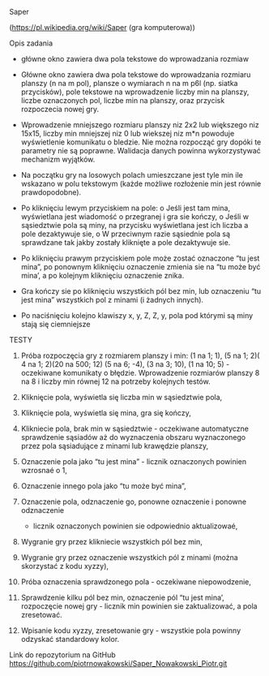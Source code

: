 Saper

(https://pl.wikipedia.org/wiki/Saper (gra komputerowa))

Opis zadania
- główne okno zawiera dwa pola tekstowe do wprowadzania rozmiaw

- Główne okno zawiera dwa pola tekstowe do wprowadzania rozmiaru planszy (n na m
    pol), plansze o wymiarach n na m p6l (np. siatka przycisków), pole tekstowe na
    wprowadzenie liczby min na planszy, liczbe oznaczonych pol, liczbe min na planszy,
    oraz przycisk rozpoczecia nowej gry.
- Wprowadzenie mniejszego rozmiaru planszy niz 2x2 lub większego niz 15x15, liczby
    min mniejszej niz 0 lub wiekszej niz m*n powoduje wyświetlenie komunikatu o
    bledzie. Nie można rozpocząć gry dopóki te parametry nie są poprawne. Walidacja
    danych powinna wykorzystywać mechanizm wyjątków.
- Na początku gry na losowych polach umieszczane jest tyle min ile wskazano w polu
    tekstowym (każde możliwe rozłożenie min jest równie prawdopodobne).
- Po kliknięciu lewym przyciskiem na pole:
    o Jeśli jest tam mina, wyświetlana jest wiadomość o przegranej i gra sie kończy,
    o Jeśli w sąsiedztwie pola są miny, na przycisku wyświetlana jest ich liczba a pole dezaktywuje sie,
    o W przeciwnym razie sąsiednie pola są sprawdzane tak jakby zostały kliknięte a pole dezaktywuje sie.
- Po kliknięciu prawym przyciskiem pole może zostać oznaczone “tu jest mina”, po ponownym kliknięciu oznaczenie
    zmienia sie na “tu może być mina’, a po kolejnym kliknięciu oznaczenie znika.
- Gra kończy sie po kliknięciu wszystkich pól bez min, lub oznaczeniu “tu jest mina”
    wszystkich pol z minami (i żadnych innych).
- Po naciśnięciu kolejno klawiszy x, y, Z, Z, y, pola pod którymi są miny stają się
    ciemniejsze

TESTY
1. Próba rozpoczęcia gry z rozmiarem planszy i min: (1 na 1; 1), (5 na 1; 2)( 4 na 1; 2)(20 na 500; 12)
    (5 na 6; -4), (3 na 3; 10), (1 na 10; 5) - oczekiwane komunikaty o błędzie.
    Wprowadzenie rozmiarów planszy 8 na 8 i liczby min równej 12 na potrzeby kolejnych testów.

2. Kliknięcie pola, wyświetla się liczba min w sąsiedztwie pola,

3. Kliknięcie pola, wyświetla się mina, gra się kończy,

4. Klikniecie pola, brak min w sąsiedztwie - oczekiwane automatyczne sprawdzenie sąsiadów aż do
    wyznaczenia obszaru wyznaczonego przez pola sąsiadujące z minami lub krawędzie planszy,

5. Oznaczenie pola jako “tu jest mina” - licznik oznaczonych powinien wzrosnaé o 1,

6. Oznaczenie innego pola jako “tu może być mina”,

7. Oznaczenie pola, odznaczenie go, ponowne oznaczenie i ponowne odznaczenie
    - licznik oznaczonych powinien sie odpowiednio aktualizowaé,

8. Wygranie gry przez klikniecie wszystkich pól bez min,

9. Wygranie gry przez oznaczenie wszystkich pól z minami (można skorzystać z kodu xyzzy),

10. Próba oznaczenia sprawdzonego pola - oczekiwane niepowodzenie,

11. Sprawdzenie kilku pól bez min, oznaczenie pól “tu jest mina’, rozpoczęcie nowej gry -
    licznik min powinien sie zaktualizować, a pola zresetować.

12. Wpisanie kodu xyzzy, zresetowanie gry - wszystkie pola powinny odzyskać standardowy kolor.

Link do repozytorium na GitHub
https://github.com/piotrnowakowski/Saper_Nowakowski_Piotr.git